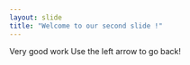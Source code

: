 ```yaml
---
layout: slide
title: "Welcome to our second slide !"
---
```

Very good work
Use the left arrow to go back!
